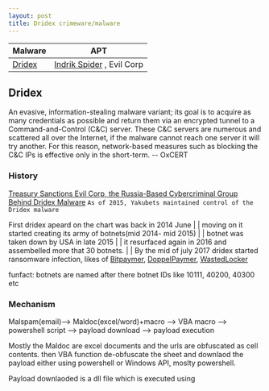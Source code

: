 ```yaml
---
layout: post
title: Dridex crimeware/malware
---
```


| Malware | APT |
|-------|--------|
| [Dridex](https://malpedia.caad.fkie.fraunhofer.de/details/win.dridex) | [Indrik Spider](https://malpedia.caad.fkie.fraunhofer.de/actor/indrik_spider) , Evil Corp|

## Dridex
An evasive, information-stealing malware variant; its goal is to acquire as many credentials as possible and return them via an encrypted tunnel to a Command-and-Control (C&C) server. These C&C servers are numerous and scattered all over the Internet, if the malware cannot reach one server it will try another. For this reason, network-based measures such as blocking the C&C IPs is effective only in the short-term. -- OxCERT


### History 
[Treasury Sanctions Evil Corp, the Russia-Based Cybercriminal Group Behind Dridex Malware](https://home.treasury.gov/news/press-releases/sm845)
```As of 2015, Yakubets maintained control of the Dridex malware```

First dridex apeard on the chart was back in 2014 June
                |
                |
moving on it started creating its army of botnets(mid 2014- mid 2015)
                |
                |
botnet was taken down by USA in late 2015
                |
                |
it resurfaced again in 2016 and assembelled more that 30 botnets.
                |
                |
By the mid of july 2017 dridex started ransomware infection, likes of [Bitpaymer](https://malpedia.caad.fkie.fraunhofer.de/details/win.friedex), [DoppelPaymer](https://malpedia.caad.fkie.fraunhofer.de/details/win.doppelpaymer), [WastedLocker](https://malpedia.caad.fkie.fraunhofer.de/details/win.wastedlocker)

funfact: botnets are named after there botnet IDs like 10111, 40200, 40300 etc


### Mechanism

Malspam(email)--> Maldoc(excel/word)+macro --> VBA macro --> powershell script --> payload download --> payload execution

Mostly the Maldoc are excel documents and the urls are obfuscated as cell contents. then VBA function de-obfuscate the sheet and downlaod the payload either using powershell or Windows API, moslty powershell.

Payload downlaoded is a dll file which is executed using 
